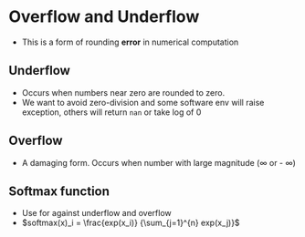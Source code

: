 # Overflow and Underflow
 - This is a form of rounding **error** in numerical computation


## Underflow
- Occurs when numbers near zero are rounded to zero.
- We want to avoid zero-division and some software env will raise exception, others will return `nan` or take log of 0

## Overflow
- A damaging form. Occurs when number with large magnitude ($\infty$ or - $\infty$)

## Softmax function
- Use for against underflow and overflow
- $softmax(x)_i = \frac{exp(x_i)} {\sum_{j=1}^{n} exp(x_j)}$

